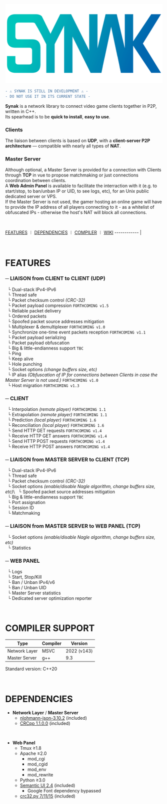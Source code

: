 ![Synak logo](https://raw.githubusercontent.com/PhilJbt/Synak/main/wiki/logo.png)

```diff
- ⚠️ SYNAK IS STILL IN DEVELOPMENT ⚠️ -
- DO NOT USE IT IN ITS CURRENT STATE -
```

**Synak** is a network library to connect video game clients together in P2P, written in C++.\
Its spearhead is to be **quick to install**, **easy to use**.

### Clients
The liaison between clients is based on **UDP**, with a **client-server P2P architecture** — compatible with nearly all types of **NAT**.

### Master Server
Although optional, a Master Server is provided for a connection with Clients through **TCP** in vue to propose matchmaking or just connections coordination between clients.\
A **Web Admin Panel** is available to facilitate the interraction with it (e.g. to start/stop, to ban/unban IP or UID, to see logs, etc), for an Unix public dedicated server or VPS.\
If the Master Server is not used, the gamer hosting an online game will have to provide the IP address of all players connecting to it - as a whitelist of obfuscated IPs - otherwise the host's NAT will block all connections.


&#160;


[FEATURES](README.md#FEATURES) &#65073; [DEPENDENCIES](README.md#DEPENDENCIES) &#65073; [COMPILER](README.md#COMPILER-SUPPORT) &#65073; [WIKI](wiki/readme.md)
------------ |

&#160;

# FEATURES

### &#9472; LIAISON from CLIENT to CLIENT (UDP)
&#160; &#9492; Dual-stack IPv4-IPv6\
&#160; &#9492; Thread safe\
&#160; &#9492; Packet checksum control *(CRC-32)*\
&#160; &#9492; Packet payload compression `FORTHCOMING v1.5`\
&#160; &#9492; Reliable packet delivery\
&#160; &#9492; Ordered packets\
&#160; &#9492; Spoofed packet source addresses mitigation\
&#160; &#9492; Multiplexer & demultiplexer `FORTHCOMING v1.0`\
&#160; &#9492; Synchronize one-time event packets reception `FORTHCOMING v1.1`\
&#160; &#9492; Packet payload serializing\
&#160; &#9492; Packet payload obfuscation\
&#160; &#9492; Big & little-endianness support `TBC`\
&#160; &#9492; Ping\
&#160; &#9492; Keep alive\
&#160; &#9492; Hole punching\
&#160; &#9492; Socket options *(change buffers size, etc)*\
&#160; &#9492; IP alias *(Obfuscation of IP for connections between Clients in case the Master Server is not used.)* `FORTHCOMING v1.0`\
&#160; &#9492; Host migration `FORTHCOMING v1.3`

### &#9472; CLIENT
&#160; &#9492; Interpolation *(remote player)* `FORTHCOMING 1.1`\
&#160; &#9492; Extrapolation *(remote player)* `FORTHCOMING 1.1`\
&#160; &#9492; Prediction *(local player)* `FORTHCOMING 1.6`\
&#160; &#9492; Reconciliation *(local player)* `FORTHCOMING 1.6`\
&#160; &#9492; Send HTTP GET requests `FORTHCOMING v1.4`\
&#160; &#9492; Receive HTTP GET answers `FORTHCOMING v1.4`\
&#160; &#9492; Send HTTP POST requests `FORTHCOMING v1.4`\
&#160; &#9492; Receive HTTP POST answers `FORTHCOMING v1.4`

### &#9472; LIAISON from MASTER SERVER to CLIENT (TCP)
&#160; &#9492; Dual-stack IPv4-IPv6\
&#160; &#9492; Thread safe\
&#160; &#9492; Packet checksum control *(CRC-32)*\
&#160; &#9492; Socket options *(enable/disable Nagle algorithm, change buffers size, etc)*\\
&#160; &#9492; Spoofed packet source addresses mitigation\
&#160; &#9492; Big & little-endianness support `TBC`\
&#160; &#9492; Port assignation\
&#160; &#9492; Session ID\
&#160; &#9492; Matchmaking

### &#9472; LIAISON from MASTER SERVER to WEB PANEL (TCP)
&#160; &#9492; Socket options *(enable/disable Nagle algorithm, change buffers size, etc)*\
&#160; &#9492; Statistics

### &#9472; WEB PANEL
&#160; &#9492; Logs\
&#160; &#9492; Start, Stop/Kill\
&#160; &#9492; Ban / Unban IPv4/v6\
&#160; &#9492; Ban / Unban UID\
&#160; &#9492; Master Server statistics\
&#160; &#9492; Dedicated server optimization reporter

&#160;

# COMPILER SUPPORT

Type | Compiler | Version
------------ | ------------ | ------------
Network Layer | MSVC | 2022 (v143)
Master Server | g++ | 9.3

Standard version: C++20

&#160;

# DEPENDENCIES

- **Network Layer** / **Master Server**
  - [nlohmann-json-3.10.2](https://github.com/nlohmann/json) (included)
  - [CRCpp 1.1.0.0](https://github.com/d-bahr/CRCpp) (included)

&#160;

- **Web Panel**
  - Tmux ≥1.8
  - Apache ≥2.0
    - mod_cgi
    - mod_cgid
    - mod_env
    - mod_rewrite
  - Python ≥3.0
  - [Semantic UI 2.4](https://semantic-ui.com/) (included)
    - Google Font dependency bypassed
  - [crc32.py 7/11/15](https://gist.github.com/cholcombe973/a0af818d212e58ae151c) (included)

